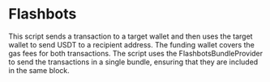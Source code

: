 # Flashbots
This script sends a transaction to a target wallet and then uses the target wallet to send USDT to a recipient address. The funding wallet covers the gas fees for both transactions. The script uses the FlashbotsBundleProvider to send the transactions in a single bundle, ensuring that they are included in the same block.
